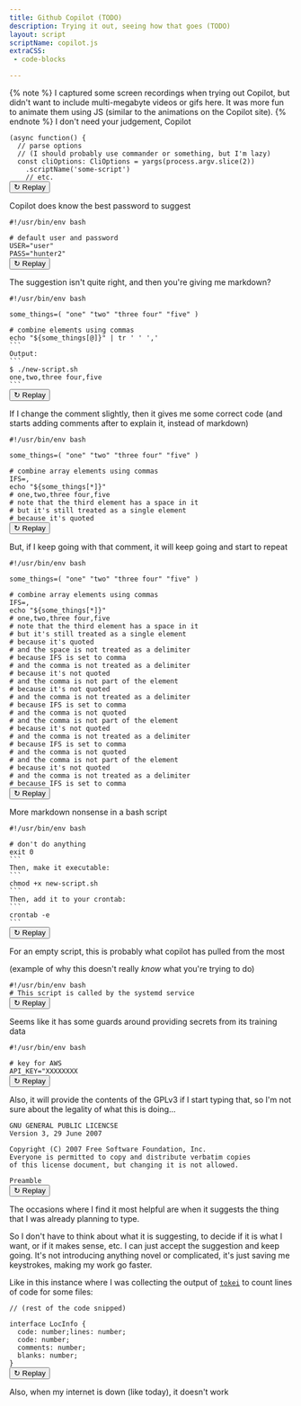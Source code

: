 ```yaml
---
title: Github Copilot (TODO)
description: Trying it out, seeing how that goes (TODO)
layout: script
scriptName: copilot.js
extraCSS:
 - code-blocks

---
```




{% note %}
I captured some screen recordings when trying out Copilot, but didn't want to include multi-megabyte videos or gifs here. It was more fun to animate them using JS (similar to the animations on the Copilot site).
{% endnote %}
I don't need your judgement, Copilot

<pre class="language-js"><code class="language-js"><span class="token punctuation">(</span><span class="token keyword">async</span> <span class="token keyword">function</span><span class="token punctuation">(</span><span class="token punctuation">)</span> <span class="token punctuation">{</span>
  <span class="token comment">// parse options</span>
  <span class="token comment"><span class="js-type hidden">// (I should </span><span class="js-type copilot-suggest hidden">probably use commander or something, but I'm lazy)</span></span>
  <span class="token keyword">const</span> <span class="token literal-property property">cliOptions</span><span class="token operator">:</span> CliOptions <span class="token operator">=</span> <span class="token function">yargs</span><span class="token punctuation">(</span>process<span class="token punctuation">.</span>argv<span class="token punctuation">.</span><span class="token function">slice</span><span class="token punctuation">(</span><span class="token number">2</span><span class="token punctuation">)</span><span class="token punctuation">)</span>
    <span class="token punctuation">.</span><span class="token function">scriptName</span><span class="token punctuation">(</span><span class="token string">'some-script'</span><span class="token punctuation">)</span>
    <span class="token comment">// etc.</span>
<button class="hidden">&#8635; Replay</button></code></pre>


Copilot does know the best password to suggest

<pre class="language-bash"><code class="language-bash"><span class="token shebang important">#!/usr/bin/env bash</span>

<span class="token comment js-type hidden"># default user and password</span>
<span class="token assign-left variable js-type hidden">USER</span><span class="token operator js-type hidden">=</span><span class="token string js-type hidden">"user"</span>
<span class="token assign-left variable js-type hidden">PASS</span><span class="token operator js-type hidden">=</span><span class="token string js-type hidden">"h</span><span class="js-type copilot-suggest hidden">unter2"</span>
<button class="hidden">&#8635; Replay</button></code></pre>


The suggestion isn't quite right, and then you're giving me markdown?

<pre class="language-bash"><code class="language-bash"><span class="token shebang important">#!/usr/bin/env bash</span>

<span class="token assign-left variable">some_things</span><span class="token operator">=</span><span class="token punctuation">(</span> <span class="token string">"one"</span> <span class="token string">"two"</span> <span class="token string">"three four"</span> <span class="token string">"five"</span> <span class="token punctuation">)</span>

<span class="token comment js-type hidden"># combine elements using commas</span>
<span class="js-type hidden"></span><span class="js-type copilot-suggest copilot-accept hidden"><span class="token builtin class-name">echo</span> <span class="token string">"<span class="token variable">${some_things<span class="token punctuation">[</span>@<span class="token punctuation">]</span>}</span>"</span> <span class="token operator">|</span> <span class="token function">tr</span> <span class="token string">' '</span> <span class="token string">','</span></span>
<span class="js-type hidden"></span><span class="js-type copilot-suggest copilot-accept hidden">```</span>
<span class="js-type hidden"></span><span class="js-type copilot-suggest copilot-accept hidden">Output:
```</span>
<span class="js-type hidden"></span><span class="js-type copilot-suggest copilot-accept hidden">$ ./new-script.sh</span>
<span class="js-type hidden"></span><span class="js-type copilot-suggest copilot-accept hidden">one,two,three four,five
```</span>
<button class="hidden">&#8635; Replay</button></code></pre>


If I change the comment slightly, then it gives me some correct code (and starts adding comments after to explain it, instead of markdown)

<pre class="language-bash"><code class="language-bash"><span class="token shebang important">#!/usr/bin/env bash</span>

<span class="token assign-left variable">some_things</span><span class="token operator">=</span><span class="token punctuation">(</span> <span class="token string">"one"</span> <span class="token string">"two"</span> <span class="token string">"three four"</span> <span class="token string">"five"</span> <span class="token punctuation">)</span>

<span class="token comment js-type hidden"># combine array elements using commas</span>
<span class="js-type hidden"></span><span class="js-type copilot-suggest copilot-accept hidden"><span class="token assign-left variable"><span class="token environment constant">IFS</span></span><span class="token operator">=</span>,</span>
<span class="js-type hidden"></span><span class="js-type copilot-suggest copilot-accept hidden"><span class="token builtin class-name">echo</span> <span class="token string">"<span class="token variable">${some_things<span class="token punctuation">[</span>*<span class="token punctuation">]</span>}</span>"</span></span>
<span class="js-type hidden"></span><span class="token comment js-type copilot-suggest copilot-accept hidden"># one,two,three four,five</span>
<span class="token comment"><span class="js-type hidden"># </span><span class="js-type copilot-suggest copilot-accept hidden">note that the third element has a space in it</span>
<span class="token comment"><span class="js-type hidden"># </span><span class="js-type copilot-suggest copilot-accept hidden">but it's still treated as a single element</span>
<span class="token comment"><span class="js-type hidden"># </span><span class="js-type copilot-suggest copilot-accept hidden">because it's quoted</span>
<button class="hidden">&#8635; Replay</button></code></pre>


But, if I keep going with that comment, it will keep going and start to repeat

<pre class="language-bash"><code class="language-bash"><span class="token shebang important">#!/usr/bin/env bash</span>

<span class="token assign-left variable">some_things</span><span class="token operator">=</span><span class="token punctuation">(</span> <span class="token string">"one"</span> <span class="token string">"two"</span> <span class="token string">"three four"</span> <span class="token string">"five"</span> <span class="token punctuation">)</span>

<span class="token comment"># combine array elements using commas</span>
<span class="token assign-left variable"><span class="token environment constant">IFS</span></span><span class="token operator">=</span>,
<span class="token builtin class-name">echo</span> <span class="token string">"<span class="token variable">${some_things<span class="token punctuation">[</span>*<span class="token punctuation">]</span>}</span>"</span>
<span class="js-type hidden"></span><span class="token comment js-type copilot-suggest copilot-accept hidden"># one,two,three four,five</span>
<span class="token comment"><span class="js-type hidden"># </span><span class="js-type copilot-suggest copilot-accept hidden">note that the third element has a space in it</span>
<span class="token comment"><span class="js-type hidden"># </span><span class="js-type copilot-suggest copilot-accept hidden">but it's still treated as a single element</span>
<span class="token comment"><span class="js-type hidden"># </span><span class="js-type copilot-suggest copilot-accept hidden">because it's quoted</span>
<span class="token comment"><span class="js-type hidden"># </span><span class="js-type copilot-suggest copilot-accept hidden">and the space is not treated as a delimiter</span>
<span class="token comment"><span class="js-type hidden"># </span><span class="js-type copilot-suggest copilot-accept hidden">because IFS is set to comma</span>
<span class="token comment"><span class="js-type hidden"># </span><span class="js-type copilot-suggest copilot-accept hidden">and the comma is not treated as a delimiter</span>
<span class="token comment"><span class="js-type hidden"># </span><span class="js-type copilot-suggest copilot-accept hidden">because it's not quoted</span>
<span class="token comment"><span class="js-type hidden"># </span><span class="js-type copilot-suggest copilot-accept hidden">and the comma is not part of the element</span>
<span class="token comment"><span class="js-type hidden"># </span><span class="js-type copilot-suggest copilot-accept hidden">because it's not quoted</span>
<span class="token comment"><span class="js-type hidden"># </span><span class="js-type copilot-suggest copilot-accept hidden">and the comma is not treated as a delimiter</span>
<span class="token comment"><span class="js-type hidden"># </span><span class="js-type copilot-suggest copilot-accept hidden">because IFS is set to comma</span>
<span class="token comment"><span class="js-type hidden"># </span><span class="js-type copilot-suggest copilot-accept hidden">and the comma is not quoted</span>
<span class="token comment"><span class="js-type hidden"># </span><span class="js-type copilot-suggest copilot-accept hidden">and the comma is not part of the element</span>
<span class="token comment"><span class="js-type hidden"># </span><span class="js-type copilot-suggest copilot-accept hidden">because it's not quoted</span>
<span class="token comment"><span class="js-type hidden"># </span><span class="js-type copilot-suggest copilot-accept hidden">and the comma is not treated as a delimiter</span>
<span class="token comment"><span class="js-type hidden"># </span><span class="js-type copilot-suggest copilot-accept hidden">because IFS is set to comma</span>
<span class="token comment"><span class="js-type hidden"># </span><span class="js-type copilot-suggest copilot-accept hidden">and the comma is not quoted</span>
<span class="token comment"><span class="js-type hidden"># </span><span class="js-type copilot-suggest copilot-accept hidden">and the comma is not part of the element</span>
<span class="token comment"><span class="js-type hidden"># </span><span class="js-type copilot-suggest copilot-accept hidden">because it's not quoted</span>
<span class="token comment"><span class="js-type hidden"># </span><span class="js-type copilot-suggest copilot-accept hidden">and the comma is not treated as a delimiter</span>
<span class="token comment"><span class="js-type hidden"># </span><span class="js-type copilot-suggest copilot-accept hidden">because IFS is set to comma</span>
<button class="hidden">&#8635; Replay</button></code></pre>


More markdown nonsense in a bash script

<pre class="language-bash"><code class="language-bash"><span class="token shebang important">#!/usr/bin/env bash</span>

<span class="token comment js-type hidden"># don't do anything</span>
<span class="js-type hidden"></span><span class="js-type copilot-suggest copilot-accept hidden"><span class="token builtin class-name">exit</span> <span class="token number">0</span>
```
Then, make it executable:
```</span>
<span class="js-type hidden"></span><span class="js-type copilot-suggest copilot-accept hidden"><span class="token function">chmod</span> +x new-script.sh
```
Then, add it to your crontab:
```</span>
<span class="js-type hidden"></span><span class="js-type copilot-suggest copilot-accept hidden"><span class="token function">crontab</span> -e
```</span>
<button class="hidden">&#8635; Replay</button></code></pre>


For an empty script, this is probably what copilot has pulled from the most

(example of why this doesn't really _know_ what you're trying to do)

<pre class="language-bash"><code class="language-bash"><span class="token shebang important js-type hidden">#!/usr/bin/env bash</span>
<span class="token comment"><span class="js-type hidden"># </span><span class="js-type copilot-suggest hidden">This script is called by the systemd service</span></span>
<button class="hidden">&#8635; Replay</button></code></pre>


Seems like it has some guards around providing secrets from its training data

<pre class="language-bash"><code class="language-bash"><span class="token shebang important">#!/usr/bin/env bash</span>

<span class="token comment js-type hidden"># key for AWS</span>
<span class="js-type hidden"><span class="token assign-left variable">API_KEY</span><span class="token operator">=</span>"</span><span class="js-type copilot-suggest hidden">XXXXXXXX</span>
<button class="hidden">&#8635; Replay</button></code></pre>


Also, it will provide the contents of the GPLv3 if I start typing that, so I'm not sure about the legality of what this is doing...

<pre class="language-text"><code class="language-text"><span class="js-type hidden">GNU GENERAL PUBLIC LICENCSE</span>
<span class="js-type hidden"></span><span class="js-type copilot-suggest copilot-accept hidden">Version 3, 29 June 2007</span>
<span class="js-type hidden"></span>
<span class="js-type hidden"></span><span class="js-type copilot-suggest copilot-accept hidden">Copyright (C) 2007 Free Software Foundation, Inc. <http://fsf.org/></span>
<span class="js-type hidden"></span><span class="js-type copilot-suggest copilot-accept hidden">Everyone is permitted to copy and distribute verbatim copies</span>
<span class="js-type hidden"></span><span class="js-type copilot-suggest copilot-accept hidden">of this license document, but changing it is not allowed.</span>
<span class="js-type hidden"></span>
<span class="js-type hidden"></span><span class="js-type copilot-suggest hidden">Preamble</span>
<button class="hidden">&#8635; Replay</button></code></pre>


The occasions where I find it most helpful are when it suggests the thing that I was already planning to type.

So I don't have to think about what it is suggesting, to decide if it is what I want, or if it makes sense, etc. I can just accept the suggestion and keep going. It's not introducing anything novel or complicated, it's just saving me keystrokes, making my work go faster.

Like in this instance where I was collecting the output of [`tokei`](https://github.com/XAMPPRocky/tokei) to count lines of code for some files:

<pre class="language-typescript"><code class="language-typescript"><span class="token comment">// (rest of the code snipped)</span>

<span class="token keyword js-type hidden">interface</span><span class="js-type hidden"> </span><span class="token class-name js-type hidden">LocInfo</span><span class="js-type hidden"> </span><span class="token punctuation js-type hidden">{</span>
  <span class="js-type hidden"></span><span class="js-type copilot-suggest copilot-reject hidden">code: number;</span><span class="js-type hidden">l</span><span class="js-type copilot-suggest copilot-accept hidden">ines<span class="token operator">:</span> <span class="token builtin">number</span><span class="token punctuation">;</span></span>
  <span class="js-type hidden"></span><span class="js-type copilot-suggest copilot-accept hidden">code<span class="token operator">:</span> <span class="token builtin">number</span><span class="token punctuation">;</span></span>
  <span class="js-type hidden"></span><span class="js-type copilot-suggest copilot-accept hidden">comments<span class="token operator">:</span> <span class="token builtin">number</span><span class="token punctuation">;</span></span>
  <span class="js-type hidden"></span><span class="js-type copilot-suggest copilot-accept hidden">blanks<span class="token operator">:</span> <span class="token builtin">number</span><span class="token punctuation">;</span></span>
<span class="js-type hidden"></span><span class="token punctuation js-type copilot-suggest hidden">}</span>
<button class="hidden">&#8635; Replay</button></code></pre>


Also, when my internet is down (like today), it doesn't work
